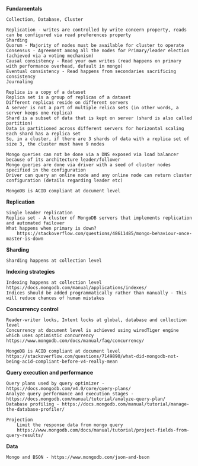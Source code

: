 
**Fundamentals**

    Collection, Database, Cluster
    
    Replication - writes are controlled by write concern property, reads can be configured via read preferences property
    Sharding
    Quorum - Majority of nodes must be available for cluster to operate
    Consensus - Agreement among all the nodes for Primary/leader election (achieved via a voting mechanism)
    Causal consistency - Read your own writes (read happens on primary with performance overhead, default in mongo)
    Eventual consistency - Read happens from secondaries sacrificing consistency
    Journaling

    Replica is a copy of a dataset
    Replica set is a group of replicas of a dataset
    Different replicas reside on different servers
    A server is not a part of multiple relica sets (in other words, a server keeps one replica)
    Shard is a subset of data that is kept on server (shard is also called partition)
    Data is partitioned across different servers for horizontal scaling
    Each shard has a replica set
    So, in a cluster, if there are 3 shards of data with a replica set of size 3, the cluster must have 9 nodes

    Mongo queries can not be done via a DNS exposed via load balancer because of its architecture leader/follower
    Mongo queries are done via driver with a seed of cluster nodes specified in the configuration
    Driver can query an online node and any online node can return cluster configuration (details regarding leader etc)

    MongoDB is ACID compliant at document level

**Replication**
  
    Single leader replication 
    Replica set - A cluster of MongoDB servers that implements replication and automated failover
    What happens when primary is down?
        https://stackoverflow.com/questions/48611485/mongo-behaviour-once-master-is-down
  
**Sharding**

    Sharding happens at collection level 

**Indexing strategies**

    Indexing happens at collection level
    https://docs.mongodb.com/manual/applications/indexes/
    Indices should be added programmatically rather than manually - This will reduce chances of human mistakes 

**Concurrency control**

    Reader-writer locks, Intent locks at global, database and collection level
    Concurrency at document level is achieved using wiredTiger engine which uses optimistic concurrency
    https://www.mongodb.com/docs/manual/faq/concurrency/

    MongoDB is ACID compliant at document level
    https://stackoverflow.com/questions/7149890/what-did-mongodb-not-being-acid-compliant-before-v4-really-mean

**Query execution and performance**

    Query plans used by query optimizer - https://docs.mongodb.com/v4.0/core/query-plans/
    Analyze query performance and execution stages - https://docs.mongodb.com/manual/tutorial/analyze-query-plan/
    Database profiling - https://docs.mongodb.com/manual/tutorial/manage-the-database-profiler/

    Projection
        Limit the response data from mongo query
        https://www.mongodb.com/docs/manual/tutorial/project-fields-from-query-results/

**Data**

    Mongo and BSON - https://www.mongodb.com/json-and-bson
